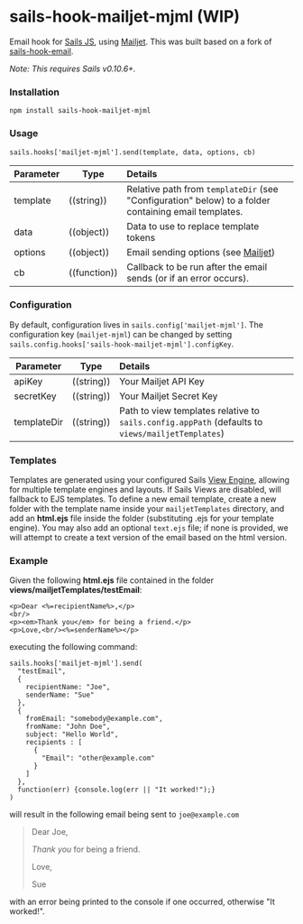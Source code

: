 # sails-hook-mailjet-mjml (WIP)

Email hook for [Sails JS](http://sailsjs.org), using [Mailjet](https://dev.mailjet.com/guides). This was built based on a fork of [sails-hook-email](https://github.com/balderdashy/sails-hook-email).

*Note: This requires Sails v0.10.6+.*

### Installation

`npm install sails-hook-mailjet-mjml`

### Usage

`sails.hooks['mailjet-mjml'].send(template, data, options, cb)`

Parameter      | Type                | Details
-------------- | ------------------- |:---------------------------------
template       | ((string))          | Relative path from `templateDir` (see "Configuration" below) to a folder containing email templates.
data           | ((object))          | Data to use to replace template tokens
options        | ((object))          | Email sending options (see [Mailjet](https://dev.mailjet.com/guides))
cb             | ((function))        | Callback to be run after the email sends (or if an error occurs).

### Configuration

By default, configuration lives in `sails.config['mailjet-mjml']`.  The configuration key (`mailjet-mjml`) can be changed by setting `sails.config.hooks['sails-hook-mailjet-mjml'].configKey`.

Parameter      | Type                | Details
-------------- | ------------------- |:---------------------------------
apiKey | ((string)) | Your Mailjet API Key
secretKey | ((string)) | Your Mailjet Secret Key
templateDir | ((string)) | Path to view templates relative to `sails.config.appPath` (defaults to `views/mailjetTemplates`)

### Templates

Templates are generated using your configured Sails [View Engine](http://sailsjs.org/#!/documentation/concepts/Views/ViewEngines.html), allowing for multiple template engines and layouts.  If Sails Views are disabled, will fallback to EJS templates. To define a new email template, create a new folder with the template name inside your `mailjetTemplates` directory, and add an **html.ejs** file inside the folder (substituting .ejs for your template engine).  You may also add an optional `text.ejs` file; if none is provided, we will attempt to create a text version of the email based on the html version.

### Example

Given the following **html.ejs** file contained in the folder **views/mailjetTemplates/testEmail**:

```
<p>Dear <%=recipientName%>,</p>
<br/>
<p><em>Thank you</em> for being a friend.</p>
<p>Love,<br/><%=senderName%></p>
```

executing the following command:

```
sails.hooks['mailjet-mjml'].send(
  "testEmail",
  {
    recipientName: "Joe",
    senderName: "Sue"
  },
  {
    fromEmail: "somebody@example.com",
    fromName: "John Doe",
    subject: "Hello World",
    recipients : [
      {
        "Email": "other@example.com"
      }
    ]
  },
  function(err) {console.log(err || "It worked!");}
)
```

will result in the following email being sent to `joe@example.com`

> Dear Joe,
>
> *Thank you* for being a friend.
>
> Love,
>
> Sue

with an error being printed to the console if one occurred, otherwise "It worked!".
